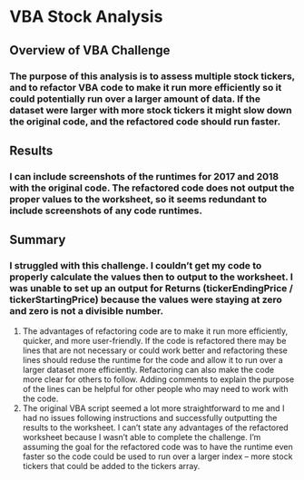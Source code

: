 # VBA Stock Analysis

## Overview of VBA Challenge

### The purpose of this analysis is to assess multiple stock tickers, and to refactor VBA code to make it run more efficiently so it could potentially run over a larger amount of data. If the dataset were larger with more stock tickers it might slow down the original code, and the refactored code should run faster.

## Results

### I can include screenshots of the runtimes for 2017 and 2018 with the original code. The refactored code does not output the proper values to the worksheet, so it seems redundant to include screenshots of any code runtimes.

## Summary

### I struggled with this challenge. I couldn’t get my code to properly calculate the values then to output to the worksheet. I was unable to set up an output for Returns (tickerEndingPrice / tickerStartingPrice) because the values were staying at zero and zero is not a divisible number.
1. The advantages of refactoring code are to make it run more efficiently, quicker, and more user-friendly. If the code is refactored there may be lines that are not necessary or could work better and refactoring these lines should reduse the runtime for the code and allow it to run over a larger dataset  more efficiently. 
Refactoring can also make the code more clear for others to follow. Adding comments to explain the purpose of the lines can be helpful for other people who may need to work with the code.
2. The original VBA script seemed a lot more straightforward to me and I had no issues following instructions and successfully outputting the results to the worksheet. I can’t state any advantages of the refactored worksheet because I wasn’t able to complete the challenge. I’m assuming the goal for the refactored code was to have the runtime even faster so the code could be used to run over a larger index – more stock tickers that could be added to the tickers array.


